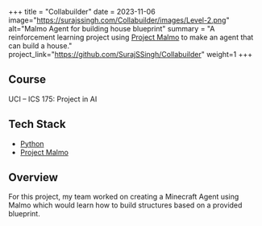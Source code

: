 +++
title = "Collabuilder"
date = 2023-11-06
image="https://surajssingh.com/Collabuilder/images/Level-2.png"
alt="Malmo Agent for building house blueprint"
summary = "A reinforcement learning project using <a href='https://www.microsoft.com/en-us/research/project/project-malmo/'>Project Malmo</a> to make an agent that can build a house."
project_link="https://github.com/SurajSSingh/Collabuilder"
weight=1
+++

## Course
UCI – ICS 175: Project in AI

## Tech Stack
* [Python](https://www.python.org/)
* [Project Malmo](https://www.microsoft.com/en-us/research/project/project-malmo/)

## Overview
For this project, my team worked on creating a Minecraft Agent using Malmo which would learn how to build structures based on a provided blueprint.